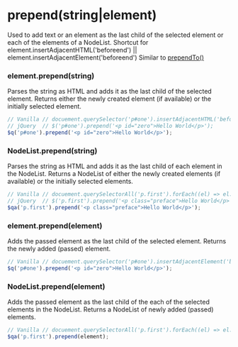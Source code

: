 # prepend(string|element)
Used to add text or an element as the last child of the selected element or each of the elements of a NodeList.
Shortcut for element.insertAdjacentHTML('beforeend') || element.insertAdjacentElement('beforeend')
Similar to [prependTo()](./prependTo.md)

### element.prepend(string)
Parses the string as HTML and adds it as the last child of the selected element.
Returns either the newly created element (if available) or the initially selected element.

```javascript
// Vanilla // docuement.querySelector('p#one').insertAdjacentHTML('beforeend', '<p id="zero">Hello World</p>');
// jQuery  // $('p#one').prepend('<p id="zero">Hello World</p>');
$q('p#one').prepend('<p id="zero">Hello World</p>');
```

### NodeList.prepend(string)
Parses the string as HTML and adds it as the last child of each element in the NodeList.
Returns a NodeList of either the newly created elements (if available) or the initially selected elements.

```javascript
// Vanilla // docuement.querySelectorAll('p.first').forEach((el) => el.insertAdjacentHTML('beforeend', '<p class="preface">Hello World</p>'));
// jQuery  // $('p.first').prepend('<p class="preface">Hello World</p>');
$qa('p.first').prepend('<p class="preface">Hello World</p>');
```

### element.prepend(element)
Adds the passed element as the last child of the selected element.
Returns the newly added (passed) element.

```javascript
// Vanilla // docuement.querySelector('p#one').insertAdjacentElement('beforeend', '<p id="zero">Hello World</p>');
$q('p#one').prepend('<p id="zero">Hello World</p>');
```

### NodeList.prepend(element)
Adds the passed element as the last child of the each of the selected elements in the NodeList.
Returns a NodeList of newly added (passed) elements.

```javascript
// Vanilla // docuement.querySelectorAll('p.first').forEach((el) => el.insertAdjacentElement('beforeend', element));
$qa('p.first').prepend(element);
```
